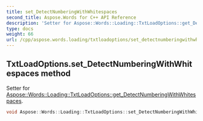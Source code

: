 ```yaml
---
title: set_DetectNumberingWithWhitespaces
second_title: Aspose.Words for C++ API Reference
description: 'Setter for Aspose::Words::Loading::TxtLoadOptions::get_DetectNumberingWithWhitespaces.'
type: docs
weight: 66
url: /cpp/aspose.words.loading/txtloadoptions/set_detectnumberingwithwhitespaces/
---
```

## TxtLoadOptions.set_DetectNumberingWithWhitespaces method


Setter for [Aspose::Words::Loading::TxtLoadOptions::get_DetectNumberingWithWhitespaces](../get_detectnumberingwithwhitespaces/).

```cpp
void Aspose::Words::Loading::TxtLoadOptions::set_DetectNumberingWithWhitespaces(bool value)
```

